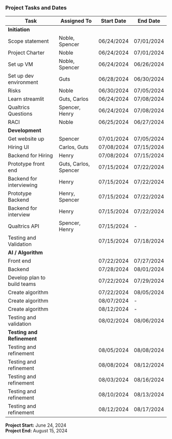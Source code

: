 ### Project Tasks and Dates

| Task                       | Assigned To                | Start Date  | End Date    |
|----------------------------|----------------------------|-------------|-------------|
| **Initiation**             |                            |             |             |
| Scope statement            | Noble, Spencer             | 06/24/2024  | 07/01/2024  |
| Project Charter            | Noble                      | 06/24/2024  | 07/01/2024  |
| Set up VM                  | Noble, Spencer             | 06/24/2024  | 06/26/2024  |
| Set up dev environment     | Guts                       | 06/28/2024  | 06/30/2024  |
| Risks                      | Noble                      | 06/30/2024  | 07/05/2024  |
| Learn streamlit            | Guts, Carlos               | 06/24/2024  | 07/08/2024  |
| Qualtrics Questions        | Spencer, Henry             | 06/24/2024  | 07/08/2024  |
| RACI                       | Noble                      | 06/25/2024  | 06/27/2024  |
| **Development**            |                            |             |             |
| Get website up             | Spencer                    | 07/01/2024  | 07/05/2024  |
| Hiring UI                  | Carlos, Guts               | 07/08/2024  | 07/15/2024  |
| Backend for Hiring         | Henry                      | 07/08/2024  | 07/15/2024  |
| Prototype front end        | Guts, Carlos, Spencer      | 07/15/2024  | 07/22/2024  |
| Backend for interviewing   | Henry                      | 07/15/2024  | 07/22/2024  |
| Prototype Backend          | Henry, Spencer             | 07/15/2024  | 07/22/2024  |
| Backend for interview      | Henry                      | 07/15/2024  | 07/22/2024  |
| Qualtrics API              | Spencer, Henry             | 07/15/2024  | -           |
| Testing and Validation     |                            | 07/15/2024  | 07/18/2024  |
| **AI / Algorithm**         |                            |             |             |
| Front end                  |                            | 07/22/2024  | 07/27/2024  |
| Backend                    |                            | 07/28/2024  | 08/01/2024  |
| Develop plan to build teams|                            | 07/22/2024  | 07/29/2024  |
| Create algorithm           |                            | 07/22/2024  | 08/05/2024  |
| Create algorithm           |                            | 08/07/2024  | -           |
| Create algorithm           |                            | 08/12/2024  | -           |
| Testing and validation     |                            | 08/02/2024  | 08/06/2024  |
| **Testing and Refinement** |                            |             |             |
| Testing and refinement     |                            | 08/05/2024  | 08/08/2024  |
| Testing and refinement     |                            | 08/08/2024  | 08/12/2024  |
| Testing and refinement     |                            | 08/03/2024  | 08/16/2024  |
| Testing and refinement     |                            | 08/10/2024  | 08/13/2024  |
| Testing and refinement     |                            | 08/12/2024  | 08/17/2024  |

**Project Start:** June 24, 2024  
**Project End:** August 15, 2024
